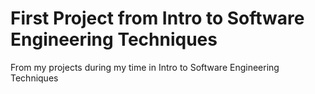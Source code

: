 # First Project from Intro to Software Engineering Techniques  
From my projects during my time in Intro to Software Engineering Techniques

